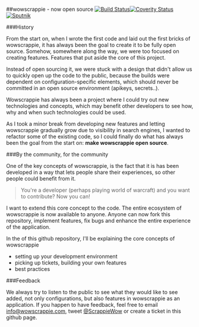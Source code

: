 ##wowscrappie - now open source [![Build Status](https://api.travis-ci.org/Qkyrie/wowscrappie.svg)](https://api.travis-ci.org/Qkyrie/wowscrappie.svg)[![Coverity Status](https://scan.coverity.com/projects/8248/badge.svg)](https://scan.coverity.com/projects/8248/badge.svg) [![Sputnik](https://sputnik.ci/conf/badge)](https://sputnik.ci/app#/builds/Qkyrie/wowscrappie)

###History

From the start on, when I wrote the first code and laid out the first bricks of wowscrappie, it has always been the goal to create it to be fully open source.
Somehow, somewhere along the way, we were too focused on creating features. Features that put aside the core of this project. 

Instead of open sourcing it, we were stuck with a design that didn't allow us to quickly open up the code to the public, because
the builds were dependent on configuration-specific elements, which should never be committed in an open source environment (apikeys, secrets..).

Wowscrappie has always been a project where I could try out new technologies and concepts, which may benefit other developers to see how, why and when
such technologies could be used. 

As I took a minor break from developing new features and letting wowscrappie gradually grow due to visibility in search engines, I wanted to refactor some of the
existing code, so I could finally do what has always been the goal from the start on: **make wowscrappie open source**.

###By the community, for the community

One of the key concepts of wowscrappie, is the fact that it is has been developed in a way that lets people share their experiences,
so other people could benefit from it.

> You're a developer (perhaps playing world of warcraft) and you want to contribute? Now you can!

I want to extend this core concept to the code. The entire ecosystem of wowscrappie is now available to anyone. Anyone can now fork this repository,
implement features, fix bugs and enhance the entire experience of the application.

In the of this github repository, I'll be explaining the core concepts of wowscrappie

* setting up your development environment
* picking up tickets, building your own features
* best practices

###Feedback

We always try to listen to the public to see what they would like to see added, not only configurations, but also features in wowscrappie as an application.
If you happen to have feedback, feel free to email info@wowscrappie.com, tweet [@ScrappieWow](https://twitter.com/Scrappiewow) or create a ticket in this github page.
